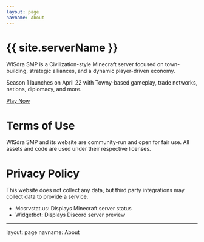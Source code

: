 ```yaml
---
layout: page
navname: About
---
```


# {{ site.serverName }}

WISdra SMP is a Civilization-style Minecraft server focused on town-building, strategic alliances, and a dynamic player-driven economy.

Season 1 launches on April 22 with Towny-based gameplay, trade networks, nations, diplomacy, and more.

[Play Now](minecraft://mc.wisdra.com)


# Terms of Use

WISdra SMP and its website are community-run and open for fair use. All assets and code are used under their respective licenses.


# Privacy Policy

This website does not collect any data, but third party integrations may collect data to provide a service.

- Mcsrvstat.us: Displays Minecraft server status
- Widgetbot: Displays Discord server preview

---
layout: page
navname: About